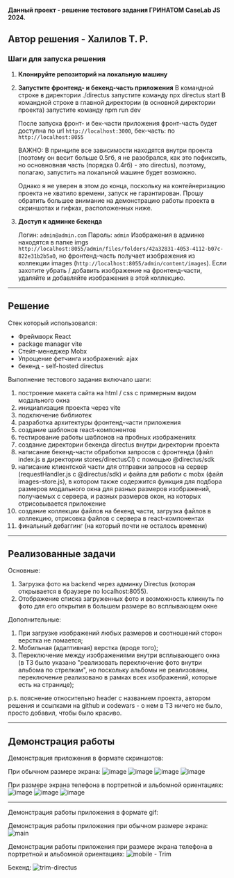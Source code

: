 **Данный проект - решение тестового задания ГРИНАТОМ CaseLab JS 2024.**

## **Автор решения - Халилов Т. Р.**

### Шаги для запуска решения

1. **Клонируйте репозиторий на локальную машину**

2. **Запустите фронтенд- и бекенд-часть приложения**
   В командной строке в директории ./directus запустите команду npx directus start
   В командной строке в главной директории (в основной директории проекта) запустите команду npm run dev

   После запуска фронт- и бек-части приложения фронт-часть будет доступна по url `http://localhost:3000`,
   бек-часть: по `http://localhost:8055`

   ВАЖНО: В принципе все зависимости находятся внутри проекта
   (поэтому он весит больше 0.5гб, я не разобрался, как это пофиксить,
   но основновная часть (порядка 0.4гб) - это directus), поэтому, полагаю, запустить на локальной машине будет возможно.

   Однако я не уверен в этом до конца, поскольку на контейнеризацию проекта не хватило времени, запуск не гарантирован.
   Прошу обратить большее внимание на демонстрацию работы проекта в скриншотах и гифках, расположенных ниже.

3. **Доступ к админке бекенда**

   Логин: `admin@admin.com`
   Пароль: `admin`
   Изображения в админке находятся в папке imgs `http://localhost:8055/admin/files/folders/42a32831-4053-4112-b07c-822e31b2b5a0`,
   но фронтенд-часть получает изображения из коллекции images (`http://localhost:8055/admin/content/images`). Если захотите убрать / добавить изображение на фронтенд-части, удаляйте и добавляйте изображения в этой коллекцию.

---

## Решение

Стек который использовался:

- Фреймворк React
- package manager vite
- Стейт-менеджер Mobx
- Упрощение фетчинга изображений: ajax
- бекенд - self-hosted directus

Выполнение тестового задания включало шаги:

1.  построение макета сайта на html / css с примерным видом модального окна
2.  инициализация проекта через vite
3.  подключение библиотек
4.  разработка архитектуры фронтенд-части приложения
5.  создание шаблонов react-компонентов
6.  тестирование работы шаблонов на пробных изображениях
7.  создание директории бекенда directus внутри директории проекта
8.  написание бекенд-части обработки запросов с фронтенда (файл index.js в директории stores/directusCl) с помощью @directus/sdk
9.  написание клиентской части для отправки запросов на сервер (requestHandler.js c @directus/sdk) и файла для работи с mobx (файл images-store.js), в котором также содержится функция для подбора размеров модального окна для разных размеров изображений, получаемых с сервера, и разных размеров окон, на которых отрисовывается приложение
10. создание коллекции файлов на бекенд части, загрузка файлов в коллекцию, отрисовка файлов с сервера в react-компонентах
11. финальный дебаггинг (на который почти не осталось времени)

---

## Реализованные задачи

Основные:

1.  Загрузка фото на backend через админку Directus (которая открывается в браузере по localhost:8055).
2.  Отображение списка загруженных фото и возможность кликнуть по фото для его открытия в большем размере во всплывающем окне

Дополнительные:

1.  При загрузке изображений любых размеров и соотношений сторон верстка не ломается;
2.  Мобильная (адаптивная) верстка (вроде того);
3.  Переключение между изображениями внутри всплывающего окна
    (в ТЗ было указано "реализовать переключение фото внутри альбома по стрелкам", но поскольку альбомы не реализованы, переключение реализовано в рамках всех изображений, которые есть на странице);

p.s. пояснение относительно header с названием проекта, автором решения и ссылками на github и codewars - о нем в ТЗ ничего не было, просто добавил, чтобы было красиво.

---

## Демонстрация работы

Демонстрация приложения в формате скриншотов:

При обычном размере экрана:
![image](https://github.com/user-attachments/assets/4815095f-cd42-43b3-8f24-6310424bfa91)
![image](https://github.com/user-attachments/assets/d6cebbdb-1f7b-479e-b433-1a757ef46e3e)
![image](https://github.com/user-attachments/assets/acbe6b7c-a3af-4e14-b67a-ea784a64ce20)
![image](https://github.com/user-attachments/assets/46e30575-a2ea-4812-8157-acddc387b872)

При размере экрана телефона в портретной и альбомной ориентациях:
![image](https://github.com/user-attachments/assets/bb6427ac-2ecb-4641-a1ba-f68979fc36d0)
![image](https://github.com/user-attachments/assets/bce71a34-42d8-4e6b-a9fc-e0ba9cbc9978)
![image](https://github.com/user-attachments/assets/770480aa-412a-4212-995b-4ecc74e35f23)

---

Демонстрация работы приложения в формате gif:

Демонстрация работы приложения при обычном размере экрана:
![main](https://github.com/user-attachments/assets/af675386-4287-4a58-992b-12d13822f0f8)

Демонстрации работы приложения при размере экрана телефона в портретной и альбомной ориентациях:
![mobile - Trim](https://github.com/user-attachments/assets/da6bfa5e-15e0-4ded-8b96-b8265560784b)

Бекенд:
![trim-directus](https://github.com/user-attachments/assets/7dbd58a9-9e46-4846-8386-8fcbe0704dc1)
